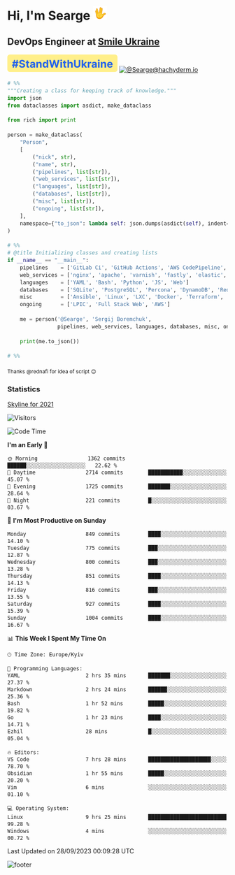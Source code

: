 # Hi, I'm Searge <img src="images/vulcan.webp" style="display: inline-block; margin: 0; height: 2rem" alt="Vulcan salute" />

## DevOps Engineer at [Smile Ukraine](https://smile-ukraine.com/en)

[![Stand With Ukraine](https://raw.githubusercontent.com/vshymanskyy/StandWithUkraine/main/badges/StandWithUkraine.svg)](https://stand-with-ukraine.pp.ua)
<a rel="me" href="https://hachyderm.io/@Searge">![@Searge@hachyderm.io](https://img.shields.io/badge/-@Searge-%232B90D9?logo=mastodon&logoColor=white)</a>

```python
# %%
"""Creating a class for keeping track of knowledge."""
import json
from dataclasses import asdict, make_dataclass

from rich import print

person = make_dataclass(
    "Person",
    [
        ("nick", str),
        ("name", str),
        ("pipelines", list[str]),
        ("web_services", list[str]),
        ("languages", list[str]),
        ("databases", list[str]),
        ("misc", list[str]),
        ("ongoing", list[str]),
    ],
    namespace={"to_json": lambda self: json.dumps(asdict(self), indent=4)},
)

# %%
# @title Initializing classes and creating lists
if __name__ == "__main__":
    pipelines    = ['GitLab Ci', 'GitHub Actions', 'AWS CodePipeline', 'Jenkins']
    web_services = ['nginx', 'apache', 'varnish', 'fastly', 'elastic', 'solr']
    languages    = ['YAML', 'Bash', 'Python', 'JS', 'Web']
    databases    = ['SQLite', 'PostgreSQL', 'Percona', 'DynamoDB', 'Redis']
    misc         = ['Ansible', 'Linux', 'LXC', 'Docker', 'Terraform', 'AWS']
    ongoing      = ['LPIC', 'Full Stack Web', 'AWS']

    me = person('@Searge', 'Sergij Boremchuk',
                pipelines, web_services, languages, databases, misc, ongoing)

    print(me.to_json())

# %%

```

<sub>Thanks @rednafi for idea of script :wink:</sub>

### Statistics

[Skyline for 2021](https://skyline.github.com/Searge/2021)

![Visitors](https://komarev.com/ghpvc/?username=searge&label=Profile%20views&color=0e75b6&style=flat) 
<!--START_SECTION:waka-->
![Code Time](http://img.shields.io/badge/Code%20Time-2%2C238%20hrs%2025%20mins-blue)

**I'm an Early 🐤** 

```text
🌞 Morning                1362 commits        ██████░░░░░░░░░░░░░░░░░░░   22.62 % 
🌆 Daytime                2714 commits        ███████████░░░░░░░░░░░░░░   45.07 % 
🌃 Evening                1725 commits        ███████░░░░░░░░░░░░░░░░░░   28.64 % 
🌙 Night                  221 commits         █░░░░░░░░░░░░░░░░░░░░░░░░   03.67 % 
```
📅 **I'm Most Productive on Sunday** 

```text
Monday                   849 commits         ████░░░░░░░░░░░░░░░░░░░░░   14.10 % 
Tuesday                  775 commits         ███░░░░░░░░░░░░░░░░░░░░░░   12.87 % 
Wednesday                800 commits         ███░░░░░░░░░░░░░░░░░░░░░░   13.28 % 
Thursday                 851 commits         ████░░░░░░░░░░░░░░░░░░░░░   14.13 % 
Friday                   816 commits         ███░░░░░░░░░░░░░░░░░░░░░░   13.55 % 
Saturday                 927 commits         ████░░░░░░░░░░░░░░░░░░░░░   15.39 % 
Sunday                   1004 commits        ████░░░░░░░░░░░░░░░░░░░░░   16.67 % 
```


📊 **This Week I Spent My Time On** 

```text
🕑︎ Time Zone: Europe/Kyiv

💬 Programming Languages: 
YAML                     2 hrs 35 mins       ███████░░░░░░░░░░░░░░░░░░   27.37 % 
Markdown                 2 hrs 24 mins       ██████░░░░░░░░░░░░░░░░░░░   25.36 % 
Bash                     1 hr 52 mins        █████░░░░░░░░░░░░░░░░░░░░   19.82 % 
Go                       1 hr 23 mins        ████░░░░░░░░░░░░░░░░░░░░░   14.71 % 
Ezhil                    28 mins             █░░░░░░░░░░░░░░░░░░░░░░░░   05.04 % 

🔥 Editors: 
VS Code                  7 hrs 28 mins       ████████████████████░░░░░   78.70 % 
Obsidian                 1 hr 55 mins        █████░░░░░░░░░░░░░░░░░░░░   20.20 % 
Vim                      6 mins              ░░░░░░░░░░░░░░░░░░░░░░░░░   01.10 % 

💻 Operating System: 
Linux                    9 hrs 25 mins       █████████████████████████   99.28 % 
Windows                  4 mins              ░░░░░░░░░░░░░░░░░░░░░░░░░   00.72 % 
```


 Last Updated on 28/09/2023 00:09:28 UTC
<!--END_SECTION:waka-->

![footer](https://capsule-render.vercel.app/api?type=waving&color=gradient&customColorList=14,21&height=82&section=footer)
